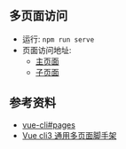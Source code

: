 ## 多页面访问
- 运行: `npm run serve`
- 页面访问地址:
  - [主页面](http://localhost:8081/#/)
  - [子页面](http://localhost:8081/subpage#/)
## 参考资料
- [vue-cli#pages](https://cli.vuejs.org/zh/config/#pages)
- [Vue cli3 通用多页面脚手架](https://juejin.im/post/5c0b8d74f265da6115109d68)
